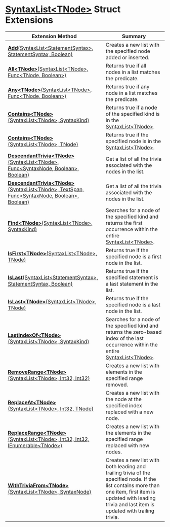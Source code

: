 # [SyntaxList\<TNode>](https://docs.microsoft.com/en-us/dotnet/api/microsoft.codeanalysis.syntaxlist-1) Struct Extensions

| Extension Method | Summary |
| ---------------- | ------- |
| [**Add**(SyntaxList\<StatementSyntax>, StatementSyntax, Boolean)](../../../Roslynator/CSharp/SyntaxExtensions/Add/README.md) | Creates a new list with the specified node added or inserted\. |
| [**All\<TNode>**(SyntaxList\<TNode>, Func\<TNode, Boolean>)](../../../Roslynator/SyntaxExtensions/All-1/README.md#Roslynator_SyntaxExtensions_All__1_Microsoft_CodeAnalysis_SyntaxList___0__System_Func___0_System_Boolean__) | Returns true if all nodes in a list matches the predicate\. |
| [**Any\<TNode>**(SyntaxList\<TNode>, Func\<TNode, Boolean>)](../../../Roslynator/SyntaxExtensions/Any-1/README.md#Roslynator_SyntaxExtensions_Any__1_Microsoft_CodeAnalysis_SyntaxList___0__System_Func___0_System_Boolean__) | Returns true if any node in a list matches the predicate\. |
| [**Contains\<TNode>**(SyntaxList\<TNode>, SyntaxKind)](../../../Roslynator/CSharp/SyntaxExtensions/Contains-1/README.md#Roslynator_CSharp_SyntaxExtensions_Contains__1_Microsoft_CodeAnalysis_SyntaxList___0__Microsoft_CodeAnalysis_CSharp_SyntaxKind_) | Returns true if a node of the specified kind is in the [SyntaxList\<TNode>](https://docs.microsoft.com/en-us/dotnet/api/microsoft.codeanalysis.syntaxlist-1)\. |
| [**Contains\<TNode>**(SyntaxList\<TNode>, TNode)](../../../Roslynator/SyntaxExtensions/Contains-1/README.md#Roslynator_SyntaxExtensions_Contains__1_Microsoft_CodeAnalysis_SyntaxList___0____0_) | Returns true if the specified node is in the [SyntaxList\<TNode>](https://docs.microsoft.com/en-us/dotnet/api/microsoft.codeanalysis.syntaxlist-1)\. |
| [**DescendantTrivia\<TNode>**(SyntaxList\<TNode>, Func\<SyntaxNode, Boolean>, Boolean)](../../../Roslynator/SyntaxExtensions/DescendantTrivia-1/README.md#Roslynator_SyntaxExtensions_DescendantTrivia__1_Microsoft_CodeAnalysis_SyntaxList___0__System_Func_Microsoft_CodeAnalysis_SyntaxNode_System_Boolean__System_Boolean_) | Get a list of all the trivia associated with the nodes in the list\. |
| [**DescendantTrivia\<TNode>**(SyntaxList\<TNode>, TextSpan, Func\<SyntaxNode, Boolean>, Boolean)](../../../Roslynator/SyntaxExtensions/DescendantTrivia-1/README.md#Roslynator_SyntaxExtensions_DescendantTrivia__1_Microsoft_CodeAnalysis_SyntaxList___0__Microsoft_CodeAnalysis_Text_TextSpan_System_Func_Microsoft_CodeAnalysis_SyntaxNode_System_Boolean__System_Boolean_) | Get a list of all the trivia associated with the nodes in the list\. |
| [**Find\<TNode>**(SyntaxList\<TNode>, SyntaxKind)](../../../Roslynator/CSharp/SyntaxExtensions/Find-1/README.md#Roslynator_CSharp_SyntaxExtensions_Find__1_Microsoft_CodeAnalysis_SyntaxList___0__Microsoft_CodeAnalysis_CSharp_SyntaxKind_) | Searches for a node of the specified kind and returns the first occurrence within the entire [SyntaxList\<TNode>](https://docs.microsoft.com/en-us/dotnet/api/microsoft.codeanalysis.syntaxlist-1)\. |
| [**IsFirst\<TNode>**(SyntaxList\<TNode>, TNode)](../../../Roslynator/SyntaxExtensions/IsFirst-1/README.md#Roslynator_SyntaxExtensions_IsFirst__1_Microsoft_CodeAnalysis_SyntaxList___0____0_) | Returns true if the specified node is a first node in the list\. |
| [**IsLast**(SyntaxList\<StatementSyntax>, StatementSyntax, Boolean)](../../../Roslynator/CSharp/SyntaxExtensions/IsLast/README.md) | Returns true if the specified statement is a last statement in the list\. |
| [**IsLast\<TNode>**(SyntaxList\<TNode>, TNode)](../../../Roslynator/SyntaxExtensions/IsLast-1/README.md#Roslynator_SyntaxExtensions_IsLast__1_Microsoft_CodeAnalysis_SyntaxList___0____0_) | Returns true if the specified node is a last node in the list\. |
| [**LastIndexOf\<TNode>**(SyntaxList\<TNode>, SyntaxKind)](../../../Roslynator/CSharp/SyntaxExtensions/LastIndexOf-1/README.md#Roslynator_CSharp_SyntaxExtensions_LastIndexOf__1_Microsoft_CodeAnalysis_SyntaxList___0__Microsoft_CodeAnalysis_CSharp_SyntaxKind_) | Searches for a node of the specified kind and returns the zero\-based index of the last occurrence within the entire [SyntaxList\<TNode>](https://docs.microsoft.com/en-us/dotnet/api/microsoft.codeanalysis.syntaxlist-1)\. |
| [**RemoveRange\<TNode>**(SyntaxList\<TNode>, Int32, Int32)](../../../Roslynator/CSharp/SyntaxExtensions/RemoveRange-1/README.md#Roslynator_CSharp_SyntaxExtensions_RemoveRange__1_Microsoft_CodeAnalysis_SyntaxList___0__System_Int32_System_Int32_) | Creates a new list with elements in the specified range removed\. |
| [**ReplaceAt\<TNode>**(SyntaxList\<TNode>, Int32, TNode)](../../../Roslynator/SyntaxExtensions/ReplaceAt-1/README.md#Roslynator_SyntaxExtensions_ReplaceAt__1_Microsoft_CodeAnalysis_SyntaxList___0__System_Int32___0_) | Creates a new list with the node at the specified index replaced with a new node\. |
| [**ReplaceRange\<TNode>**(SyntaxList\<TNode>, Int32, Int32, IEnumerable\<TNode>)](../../../Roslynator/CSharp/SyntaxExtensions/ReplaceRange-1/README.md#Roslynator_CSharp_SyntaxExtensions_ReplaceRange__1_Microsoft_CodeAnalysis_SyntaxList___0__System_Int32_System_Int32_System_Collections_Generic_IEnumerable___0__) | Creates a new list with the elements in the specified range replaced with new nodes\. |
| [**WithTriviaFrom\<TNode>**(SyntaxList\<TNode>, SyntaxNode)](../../../Roslynator/SyntaxExtensions/WithTriviaFrom-1/README.md#Roslynator_SyntaxExtensions_WithTriviaFrom__1_Microsoft_CodeAnalysis_SyntaxList___0__Microsoft_CodeAnalysis_SyntaxNode_) | Creates a new list with both leading and trailing trivia of the specified node\. If the list contains more than one item, first item is updated with leading trivia and last item is updated with trailing trivia\. |

